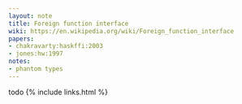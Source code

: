 ```yaml
---
layout: note
title: Foreign function interface
wiki: https://en.wikipedia.org/wiki/Foreign_function_interface
papers:
- chakravarty:haskffi:2003
- jones:hw:1997
notes:
- phantom types
---
```


todo
{% include links.html %}
